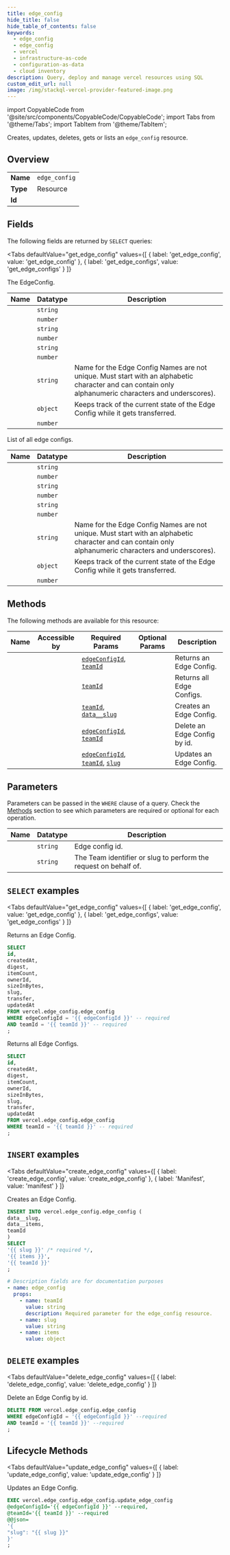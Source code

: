 ```yaml
--- 
title: edge_config
hide_title: false
hide_table_of_contents: false
keywords:
  - edge_config
  - edge_config
  - vercel
  - infrastructure-as-code
  - configuration-as-data
  - cloud inventory
description: Query, deploy and manage vercel resources using SQL
custom_edit_url: null
image: /img/stackql-vercel-provider-featured-image.png
---
```


import CopyableCode from '@site/src/components/CopyableCode/CopyableCode';
import Tabs from '@theme/Tabs';
import TabItem from '@theme/TabItem';

Creates, updates, deletes, gets or lists an <code>edge_config</code> resource.

## Overview
<table><tbody>
<tr><td><b>Name</b></td><td><code>edge_config</code></td></tr>
<tr><td><b>Type</b></td><td>Resource</td></tr>
<tr><td><b>Id</b></td><td><CopyableCode code="vercel.edge_config.edge_config" /></td></tr>
</tbody></table>

## Fields

The following fields are returned by `SELECT` queries:

<Tabs
    defaultValue="get_edge_config"
    values={[
        { label: 'get_edge_config', value: 'get_edge_config' },
        { label: 'get_edge_configs', value: 'get_edge_configs' }
    ]}
>
<TabItem value="get_edge_config">

The EdgeConfig.

<table>
<thead>
    <tr>
    <th>Name</th>
    <th>Datatype</th>
    <th>Description</th>
    </tr>
</thead>
<tbody>
<tr>
    <td><CopyableCode code="id" /></td>
    <td><code>string</code></td>
    <td></td>
</tr>
<tr>
    <td><CopyableCode code="createdAt" /></td>
    <td><code>number</code></td>
    <td></td>
</tr>
<tr>
    <td><CopyableCode code="digest" /></td>
    <td><code>string</code></td>
    <td></td>
</tr>
<tr>
    <td><CopyableCode code="itemCount" /></td>
    <td><code>number</code></td>
    <td></td>
</tr>
<tr>
    <td><CopyableCode code="ownerId" /></td>
    <td><code>string</code></td>
    <td></td>
</tr>
<tr>
    <td><CopyableCode code="sizeInBytes" /></td>
    <td><code>number</code></td>
    <td></td>
</tr>
<tr>
    <td><CopyableCode code="slug" /></td>
    <td><code>string</code></td>
    <td>Name for the Edge Config Names are not unique. Must start with an alphabetic character and can contain only alphanumeric characters and underscores).</td>
</tr>
<tr>
    <td><CopyableCode code="transfer" /></td>
    <td><code>object</code></td>
    <td>Keeps track of the current state of the Edge Config while it gets transferred.</td>
</tr>
<tr>
    <td><CopyableCode code="updatedAt" /></td>
    <td><code>number</code></td>
    <td></td>
</tr>
</tbody>
</table>
</TabItem>
<TabItem value="get_edge_configs">

List of all edge configs.

<table>
<thead>
    <tr>
    <th>Name</th>
    <th>Datatype</th>
    <th>Description</th>
    </tr>
</thead>
<tbody>
<tr>
    <td><CopyableCode code="id" /></td>
    <td><code>string</code></td>
    <td></td>
</tr>
<tr>
    <td><CopyableCode code="createdAt" /></td>
    <td><code>number</code></td>
    <td></td>
</tr>
<tr>
    <td><CopyableCode code="digest" /></td>
    <td><code>string</code></td>
    <td></td>
</tr>
<tr>
    <td><CopyableCode code="itemCount" /></td>
    <td><code>number</code></td>
    <td></td>
</tr>
<tr>
    <td><CopyableCode code="ownerId" /></td>
    <td><code>string</code></td>
    <td></td>
</tr>
<tr>
    <td><CopyableCode code="sizeInBytes" /></td>
    <td><code>number</code></td>
    <td></td>
</tr>
<tr>
    <td><CopyableCode code="slug" /></td>
    <td><code>string</code></td>
    <td>Name for the Edge Config Names are not unique. Must start with an alphabetic character and can contain only alphanumeric characters and underscores).</td>
</tr>
<tr>
    <td><CopyableCode code="transfer" /></td>
    <td><code>object</code></td>
    <td>Keeps track of the current state of the Edge Config while it gets transferred.</td>
</tr>
<tr>
    <td><CopyableCode code="updatedAt" /></td>
    <td><code>number</code></td>
    <td></td>
</tr>
</tbody>
</table>
</TabItem>
</Tabs>

## Methods

The following methods are available for this resource:

<table>
<thead>
    <tr>
    <th>Name</th>
    <th>Accessible by</th>
    <th>Required Params</th>
    <th>Optional Params</th>
    <th>Description</th>
    </tr>
</thead>
<tbody>
<tr>
    <td><a href="#get_edge_config"><CopyableCode code="get_edge_config" /></a></td>
    <td><CopyableCode code="select" /></td>
    <td><a href="#parameter-edgeConfigId"><code>edgeConfigId</code></a>, <a href="#parameter-teamId"><code>teamId</code></a></td>
    <td></td>
    <td>Returns an Edge Config.</td>
</tr>
<tr>
    <td><a href="#get_edge_configs"><CopyableCode code="get_edge_configs" /></a></td>
    <td><CopyableCode code="select" /></td>
    <td><a href="#parameter-teamId"><code>teamId</code></a></td>
    <td></td>
    <td>Returns all Edge Configs.</td>
</tr>
<tr>
    <td><a href="#create_edge_config"><CopyableCode code="create_edge_config" /></a></td>
    <td><CopyableCode code="insert" /></td>
    <td><a href="#parameter-teamId"><code>teamId</code></a>, <a href="#parameter-data__slug"><code>data__slug</code></a></td>
    <td></td>
    <td>Creates an Edge Config.</td>
</tr>
<tr>
    <td><a href="#delete_edge_config"><CopyableCode code="delete_edge_config" /></a></td>
    <td><CopyableCode code="delete" /></td>
    <td><a href="#parameter-edgeConfigId"><code>edgeConfigId</code></a>, <a href="#parameter-teamId"><code>teamId</code></a></td>
    <td></td>
    <td>Delete an Edge Config by id.</td>
</tr>
<tr>
    <td><a href="#update_edge_config"><CopyableCode code="update_edge_config" /></a></td>
    <td><CopyableCode code="exec" /></td>
    <td><a href="#parameter-edgeConfigId"><code>edgeConfigId</code></a>, <a href="#parameter-teamId"><code>teamId</code></a>, <a href="#parameter-slug"><code>slug</code></a></td>
    <td></td>
    <td>Updates an Edge Config.</td>
</tr>
</tbody>
</table>

## Parameters

Parameters can be passed in the `WHERE` clause of a query. Check the [Methods](#methods) section to see which parameters are required or optional for each operation.

<table>
<thead>
    <tr>
    <th>Name</th>
    <th>Datatype</th>
    <th>Description</th>
    </tr>
</thead>
<tbody>
<tr id="parameter-edgeConfigId">
    <td><CopyableCode code="edgeConfigId" /></td>
    <td><code>string</code></td>
    <td>Edge config id.</td>
</tr>
<tr id="parameter-teamId">
    <td><CopyableCode code="teamId" /></td>
    <td><code>string</code></td>
    <td>The Team identifier or slug to perform the request on behalf of.</td>
</tr>
</tbody>
</table>

## `SELECT` examples

<Tabs
    defaultValue="get_edge_config"
    values={[
        { label: 'get_edge_config', value: 'get_edge_config' },
        { label: 'get_edge_configs', value: 'get_edge_configs' }
    ]}
>
<TabItem value="get_edge_config">

Returns an Edge Config.

```sql
SELECT
id,
createdAt,
digest,
itemCount,
ownerId,
sizeInBytes,
slug,
transfer,
updatedAt
FROM vercel.edge_config.edge_config
WHERE edgeConfigId = '{{ edgeConfigId }}' -- required
AND teamId = '{{ teamId }}' -- required
;
```
</TabItem>
<TabItem value="get_edge_configs">

Returns all Edge Configs.

```sql
SELECT
id,
createdAt,
digest,
itemCount,
ownerId,
sizeInBytes,
slug,
transfer,
updatedAt
FROM vercel.edge_config.edge_config
WHERE teamId = '{{ teamId }}' -- required
;
```
</TabItem>
</Tabs>


## `INSERT` examples

<Tabs
    defaultValue="create_edge_config"
    values={[
        { label: 'create_edge_config', value: 'create_edge_config' },
        { label: 'Manifest', value: 'manifest' }
    ]}
>
<TabItem value="create_edge_config">

Creates an Edge Config.

```sql
INSERT INTO vercel.edge_config.edge_config (
data__slug,
data__items,
teamId
)
SELECT 
'{{ slug }}' /* required */,
'{{ items }}',
'{{ teamId }}'
;
```
</TabItem>
<TabItem value="manifest">

```yaml
# Description fields are for documentation purposes
- name: edge_config
  props:
    - name: teamId
      value: string
      description: Required parameter for the edge_config resource.
    - name: slug
      value: string
    - name: items
      value: object
```
</TabItem>
</Tabs>


## `DELETE` examples

<Tabs
    defaultValue="delete_edge_config"
    values={[
        { label: 'delete_edge_config', value: 'delete_edge_config' }
    ]}
>
<TabItem value="delete_edge_config">

Delete an Edge Config by id.

```sql
DELETE FROM vercel.edge_config.edge_config
WHERE edgeConfigId = '{{ edgeConfigId }}' --required
AND teamId = '{{ teamId }}' --required
;
```
</TabItem>
</Tabs>


## Lifecycle Methods

<Tabs
    defaultValue="update_edge_config"
    values={[
        { label: 'update_edge_config', value: 'update_edge_config' }
    ]}
>
<TabItem value="update_edge_config">

Updates an Edge Config.

```sql
EXEC vercel.edge_config.edge_config.update_edge_config 
@edgeConfigId='{{ edgeConfigId }}' --required, 
@teamId='{{ teamId }}' --required 
@@json=
'{
"slug": "{{ slug }}"
}'
;
```
</TabItem>
</Tabs>
